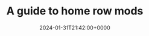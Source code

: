 ---
title: A guide to home row mods
slug: 20240131T214200
date: 2024-01-31T21:42:00+0000
params:
  url: https://precondition.github.io/home-row-mods
tags:
- keyboard
---